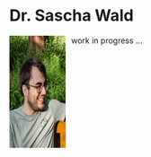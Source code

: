 # Dr. Sascha Wald


<img src="sascha.png"
     alt="Markdown Monster icon"
     style="float: left; margin-right: 10px;" 
     width="100"
     height="200" /> 


work in progress ...
